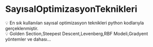# SayısalOptimizasyonTeknikleri
 💡 En sık kullanılan sayısal optimizasyon teknikleri python kodlarıyla gerçeklenmiştir.<br>
 💡 Golden Section,Steepest Descent,Levenberg,RBF Modeli,Gradyent yöntemler ve dahası...
 
